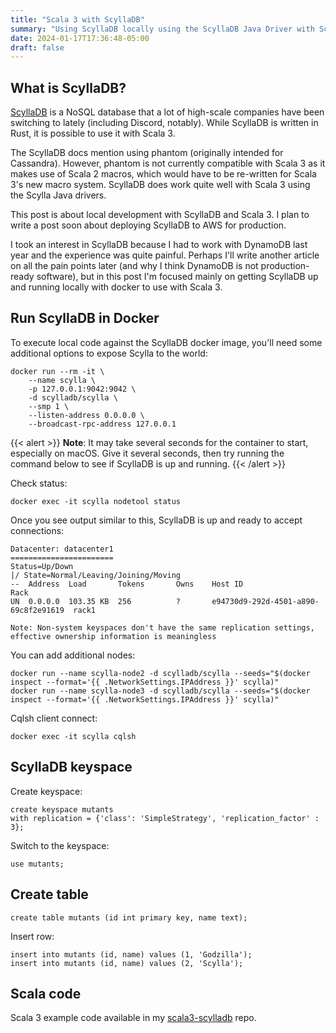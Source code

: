 ```yaml
---
title: "Scala 3 with ScyllaDB"
summary: "Using ScyllaDB locally using the ScyllaDB Java Driver with Scala 3."
date: 2024-01-17T17:36:48-05:00
draft: false
---
```


## What is ScyllaDB?

[ScyllaDB](https://www.scylladb.com) is a NoSQL database that a lot of high-scale companies have been switching to lately (including Discord, notably). While ScyllaDB is written in Rust, it is possible to use it with Scala 3.

The ScyllaDB docs mention using phantom (originally intended for Cassandra). However, phantom is not currently compatible with Scala 3 as it makes use of Scala 2 macros, which would have to be re-written for Scala 3's new macro system. ScyllaDB does work quite well with Scala 3 using the Scylla Java drivers.

This post is about local development with ScyllaDB and Scala 3. I plan to write a post soon about deploying ScyllaDB to AWS for production.

I took an interest in ScyllaDB because I had to work with DynamoDB last year and the experience was quite painful. Perhaps I'll write another article on all the pain points later (and why I think DynamoDB is not production-ready software), but in this post I'm focused mainly on getting ScyllaDB up and running locally with docker to use with Scala 3.

## Run ScyllaDB in Docker

To execute local code against the ScyllaDB docker image, you'll need some additional options to expose Scylla to the world:

```shell
docker run --rm -it \
    --name scylla \
    -p 127.0.0.1:9042:9042 \
    -d scylladb/scylla \
    --smp 1 \
    --listen-address 0.0.0.0 \
    --broadcast-rpc-address 127.0.0.1
```

{{< alert >}}
**Note**: It may take several seconds for the container to start, especially on macOS. Give it several seconds, then try running the command below to see if ScyllaDB is up and running.
{{< /alert >}}

Check status:

```shell
docker exec -it scylla nodetool status
```

Once you see output similar to this, ScyllaDB is up and ready to accept connections:

```text
Datacenter: datacenter1
=======================
Status=Up/Down
|/ State=Normal/Leaving/Joining/Moving
--  Address  Load       Tokens       Owns    Host ID                               Rack
UN  0.0.0.0  103.35 KB  256          ?       e94730d9-292d-4501-a890-69c8f2e91619  rack1

Note: Non-system keyspaces don't have the same replication settings, effective ownership information is meaningless
```

You can add additional nodes:

```shell
docker run --name scylla-node2 -d scylladb/scylla --seeds="$(docker inspect --format='{{ .NetworkSettings.IPAddress }}' scylla)"
docker run --name scylla-node3 -d scylladb/scylla --seeds="$(docker inspect --format='{{ .NetworkSettings.IPAddress }}' scylla)"
```

Cqlsh client connect:

```shell
docker exec -it scylla cqlsh
```

## ScyllaDB keyspace

Create keyspace:

```shell
create keyspace mutants
with replication = {'class': 'SimpleStrategy', 'replication_factor' : 3};
```

Switch to the keyspace:

```shell
use mutants;
```

## Create table

```shell
create table mutants (id int primary key, name text);
```

Insert row:

```shell
insert into mutants (id, name) values (1, 'Godzilla');
insert into mutants (id, name) values (2, 'Scylla');
```

## Scala code

Scala 3 example code available in my [scala3-scylladb](https://github.com/mattmoore/scala3-scylladb) repo.
